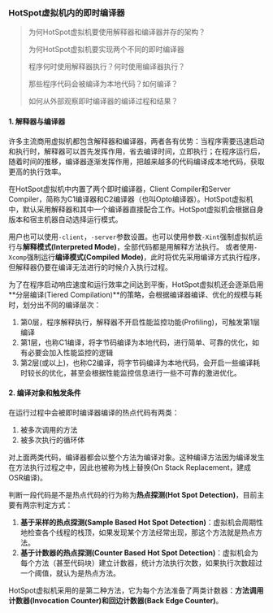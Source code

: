 ### HotSpot虚拟机内的即时编译器

> 为何HotSpot虚拟机要使用解释器和编译器并存的架构？
>
> 为何HotSpot虚拟机要实现两个不同的即时编译器
>
> 程序何时使用解释器执行？何时使用编译器执行？
>
> 那些程序代码会被编译为本地代码？如何编译？
>
> 如何从外部观察即时编译器的编译过程和结果？

#### 1. 解释器与编译器

许多主流商用虚拟机都包含解释器和编译器，两者各有优势：当程序需要迅速启动和执行时，解释器可以首先发挥作用，省去编译时间，立即执行；在程序运行后，随着时间的推移，编译器逐渐发挥作用，把越来越多的代码编译成本地代码，获取更高的执行效率。

在HotSpot虚拟机中内置了两个即时编译器，Client Compiler和Server Compiler，简称为C1编译器和C2编译器（也叫Opto编译器）。HotSpot虚拟机中，默认采用解释器和其中一个编译器直接配合工作。HotSpot虚拟机会根据自身版本和宿主机器自动选择运行模式。

用户也可以使用`-client`，`-server`参数设置。也可以使用参数`-Xint`强制虚拟机运行与**解释模式(Interpreted Mode)**，全部代码都是用解释方法执行。  或者使用`-Xcomp`强制运行**编译模式(Compiled Mode)**，此时将优先采用编译方式执行程序，但解释器仍要在编译无法进行的时候介入执行过程。

为了在程序启动响应速度和运行效率之间达到平衡，HotSpot虚拟机还会逐渐启用**分层编译(Tiered Compilation)**的策略，会根据编译器编译、优化的规模与耗时，划分出不同的编译层次：

1. 第0层，程序解释执行，解释器不开启性能监控功能(Profiling)，可触发第1层编译
2. 第1层，也称C1编译，将字节码编译为本地代码，进行简单、可靠的优化，如有必要会加入性能监控的逻辑
3. 第2层(或以上)，也称C2编译，将字节码编译为本地代码，会开启一些编译耗时较长的优化，甚至会根据性能监控信息进行一些不可靠的激进优化。

#### 2. 编译对象和触发条件

在运行过程中会被即时编译器编译的热点代码有两类：

1. 被多次调用的方法
2. 被多次执行的循环体

对上面两类代码，编译器都会以整个方法为编译对象。这种编译方法因为编译发生在方法执行过程之中，因此也被称为栈上替换(On Stack Replacement，建成OSR编译)。

判断一段代码是不是热点代码的行为称为**热点探测(Hot Spot Detection)**，目前主要有两宗判定方式：

1. **基于采样的热点探测(Sample Based Hot Spot Detection)**：虚拟机会周期性地检查各个线程的栈顶，如果发现某个方法经常出现，那这个方法就是热点方法。
2. **基于计数器的热点探测(Counter Based Hot Spot Detection)**：虚拟机会为每个方法（甚至代码块）建立计数器，统计方法执行次数，如果执行次数超过一个阈值，就认为是热点方法。

HotSpot虚拟机采用的是第二种方法，它为每个方法准备了两类计数器：**方法调用计数器(Invocation Counter)**和**回边计数器(Back Edge Counter)**。

### 

